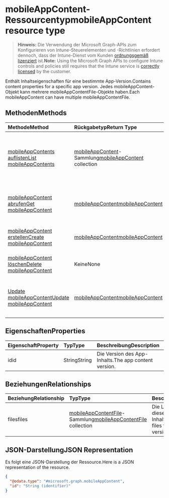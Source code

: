 # <a name="mobileappcontent-resource-type"></a><span data-ttu-id="508a1-101">mobileAppContent-Ressourcentyp</span><span class="sxs-lookup"><span data-stu-id="508a1-101">mobileAppContent resource type</span></span>

> <span data-ttu-id="508a1-102">**Hinweis:** Die Verwendung der Microsoft Graph-APIs zum Konfigurieren von Intune-Steuerelementen und -Richtlinien erfordert dennoch, dass der Intune-Dienst vom Kunden [ordnungsgemäß lizenziert](https://go.microsoft.com/fwlink/?linkid=839381) ist.</span><span class="sxs-lookup"><span data-stu-id="508a1-102">**Note:** Using the Microsoft Graph APIs to configure Intune controls and policies still requires that the Intune service is [correctly licensed](https://go.microsoft.com/fwlink/?linkid=839381) by the customer.</span></span>

<span data-ttu-id="508a1-103">Enthält Inhaltseigenschaften für eine bestimmte App-Version.</span><span class="sxs-lookup"><span data-stu-id="508a1-103">Contains content properties for a specific app version.</span></span> <span data-ttu-id="508a1-104">Jedes mobileAppContent-Objekt kann mehrere mobileAppContentFile-Objekte haben.</span><span class="sxs-lookup"><span data-stu-id="508a1-104">Each mobileAppContent can have multiple mobileAppContentFile.</span></span>
## <a name="methods"></a><span data-ttu-id="508a1-105">Methoden</span><span class="sxs-lookup"><span data-stu-id="508a1-105">Methods</span></span>
|<span data-ttu-id="508a1-106">Methode</span><span class="sxs-lookup"><span data-stu-id="508a1-106">Method</span></span>|<span data-ttu-id="508a1-107">Rückgabetyp</span><span class="sxs-lookup"><span data-stu-id="508a1-107">Return Type</span></span>|<span data-ttu-id="508a1-108">Beschreibung</span><span class="sxs-lookup"><span data-stu-id="508a1-108">Description</span></span>|
|:---|:---|:---|
|[<span data-ttu-id="508a1-109">mobileAppContents auflisten</span><span class="sxs-lookup"><span data-stu-id="508a1-109">List mobileAppContents</span></span>](../api/intune_apps_mobileappcontent_list.md)|<span data-ttu-id="508a1-110">[mobileAppContent](../resources/intune_apps_mobileappcontent.md)-Sammlung</span><span class="sxs-lookup"><span data-stu-id="508a1-110">[mobileAppContent](../resources/intune_apps_mobileappcontent.md) collection</span></span>|<span data-ttu-id="508a1-111">Auflisten von Eigenschaften und Beziehungen der [mobileAppContent](../resources/intune_apps_mobileappcontent.md)-Objekte.</span><span class="sxs-lookup"><span data-stu-id="508a1-111">List properties and relationships of the [mobileAppContent](../resources/intune_apps_mobileappcontent.md) objects.</span></span>|
|[<span data-ttu-id="508a1-112">mobileAppContent abrufen</span><span class="sxs-lookup"><span data-stu-id="508a1-112">Get mobileAppContent</span></span>](../api/intune_apps_mobileappcontent_get.md)|[<span data-ttu-id="508a1-113">mobileAppContent</span><span class="sxs-lookup"><span data-stu-id="508a1-113">mobileAppContent</span></span>](../resources/intune_apps_mobileappcontent.md)|<span data-ttu-id="508a1-114">Lesen von Eigenschaften und Beziehungen des [mobileAppContent](../resources/intune_apps_mobileappcontent.md)-Objekts.</span><span class="sxs-lookup"><span data-stu-id="508a1-114">Read properties and relationships of [plannerTaskDetails](../resources/intune_apps_mobileappcontent.md) object.</span></span>|
|[<span data-ttu-id="508a1-115">mobileAppContent erstellen</span><span class="sxs-lookup"><span data-stu-id="508a1-115">Create mobileAppContent</span></span>](../api/intune_apps_mobileappcontent_create.md)|[<span data-ttu-id="508a1-116">mobileAppContent</span><span class="sxs-lookup"><span data-stu-id="508a1-116">mobileAppContent</span></span>](../resources/intune_apps_mobileappcontent.md)|<span data-ttu-id="508a1-117">Erstellen eines neuen [mobileAppContent](../resources/intune_apps_mobileappcontent.md)-Objekts.</span><span class="sxs-lookup"><span data-stu-id="508a1-117">Create a new [plannerBucket](../resources/intune_apps_mobileappcontent.md) object.</span></span>|
|[<span data-ttu-id="508a1-118">mobileAppContent löschen</span><span class="sxs-lookup"><span data-stu-id="508a1-118">Delete mobileAppContent</span></span>](../api/intune_apps_mobileappcontent_delete.md)|<span data-ttu-id="508a1-119">Keine</span><span class="sxs-lookup"><span data-stu-id="508a1-119">None</span></span>|<span data-ttu-id="508a1-120">Löscht eine [mobileAppContent](../resources/intune_apps_mobileappcontent.md)-Ressource.</span><span class="sxs-lookup"><span data-stu-id="508a1-120">Deletes a [mobileAppContent](../resources/intune_apps_mobileappcontent.md).</span></span>|
|[<span data-ttu-id="508a1-121">Update mobileAppContent</span><span class="sxs-lookup"><span data-stu-id="508a1-121">Update mobileAppContent</span></span>](../api/intune_apps_mobileappcontent_update.md)|[<span data-ttu-id="508a1-122">mobileAppContent</span><span class="sxs-lookup"><span data-stu-id="508a1-122">mobileAppContent</span></span>](../resources/intune_apps_mobileappcontent.md)|<span data-ttu-id="508a1-123">Aktualisieren der Eigenschaften eines [mobileAppContent](../resources/intune_apps_mobileappcontent.md)-Objekts.</span><span class="sxs-lookup"><span data-stu-id="508a1-123">Update the properties of a [calendar](../resources/intune_apps_mobileappcontent.md) object.</span></span>|

## <a name="properties"></a><span data-ttu-id="508a1-124">Eigenschaften</span><span class="sxs-lookup"><span data-stu-id="508a1-124">Properties</span></span>
|<span data-ttu-id="508a1-125">Eigenschaft</span><span class="sxs-lookup"><span data-stu-id="508a1-125">Property</span></span>|<span data-ttu-id="508a1-126">Typ</span><span class="sxs-lookup"><span data-stu-id="508a1-126">Type</span></span>|<span data-ttu-id="508a1-127">Beschreibung</span><span class="sxs-lookup"><span data-stu-id="508a1-127">Description</span></span>|
|:---|:---|:---|
|<span data-ttu-id="508a1-128">id</span><span class="sxs-lookup"><span data-stu-id="508a1-128">id</span></span>|<span data-ttu-id="508a1-129">String</span><span class="sxs-lookup"><span data-stu-id="508a1-129">String</span></span>|<span data-ttu-id="508a1-130">Die Version des App-Inhalts.</span><span class="sxs-lookup"><span data-stu-id="508a1-130">The app content version.</span></span>|

## <a name="relationships"></a><span data-ttu-id="508a1-131">Beziehungen</span><span class="sxs-lookup"><span data-stu-id="508a1-131">Relationships</span></span>
|<span data-ttu-id="508a1-132">Beziehung</span><span class="sxs-lookup"><span data-stu-id="508a1-132">Relationship</span></span>|<span data-ttu-id="508a1-133">Typ</span><span class="sxs-lookup"><span data-stu-id="508a1-133">Type</span></span>|<span data-ttu-id="508a1-134">Beschreibung</span><span class="sxs-lookup"><span data-stu-id="508a1-134">Description</span></span>|
|:---|:---|:---|
|<span data-ttu-id="508a1-135">files</span><span class="sxs-lookup"><span data-stu-id="508a1-135">files</span></span>|<span data-ttu-id="508a1-136">[mobileAppContentFile](../resources/intune_apps_mobileappcontentfile.md)-Sammlung</span><span class="sxs-lookup"><span data-stu-id="508a1-136">[mobileAppContentFile](../resources/intune_apps_mobileappcontentfile.md) collection</span></span>|<span data-ttu-id="508a1-137">Die Liste der Dateien für diese App-Inhaltsversion.</span><span class="sxs-lookup"><span data-stu-id="508a1-137">The list of files for this app content version.</span></span>|

## <a name="json-representation"></a><span data-ttu-id="508a1-138">JSON-Darstellung</span><span class="sxs-lookup"><span data-stu-id="508a1-138">JSON Representation</span></span>
<span data-ttu-id="508a1-139">Es folgt eine JSON-Darstellung der Ressource.</span><span class="sxs-lookup"><span data-stu-id="508a1-139">Here is a JSON representation of the resource.</span></span>
<!-- {
  "blockType": "resource",
  "keyProperty": "id",
  "@odata.type": "microsoft.graph.mobileAppContent"
}
-->
``` json
{
  "@odata.type": "#microsoft.graph.mobileAppContent",
  "id": "String (identifier)"
}
```



